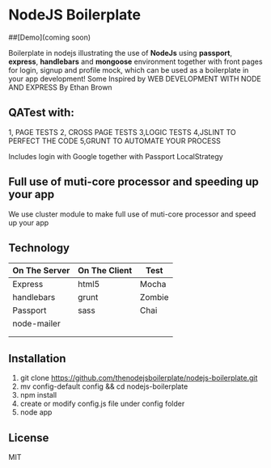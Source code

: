NodeJS Boilerplate
============

##[Demo](coming soon)

Boilerplate in nodejs illustrating the use of **NodeJs** using **passport**, **express**, **handlebars** and **mongoose** environment
together with front pages for login, signup and profile mock, which can be used as a boilerplate in your app development! Some Inspired by WEB DEVELOPMENT WITH NODE AND EXPRESS By Ethan Brown

QATest with:
------------
1, PAGE TESTS
2, CROSS PAGE TESTS
3,LOGIC TESTS
4,JSLINT TO PERFECT THE CODE
5,GRUNT TO AUTOMATE YOUR PROCESS

Includes login with Google together with Passport LocalStrategy

Full use of muti-core processor and speeding up your app
------------
We use cluster module to make full use of muti-core processor and speed up your app

Technology
------------

| On The Server | On The Client  | Test     |
| ------------- | -------------- | -------- |
| Express       | html5          | Mocha    |
| handlebars    | grunt          | Zombie   |
| Passport      | sass           | Chai     |
| node-mailer   |                |          |
|               |                |          |
|               |                |          |


Installation
-------------

1. git clone https://github.com/thenodejsboilerplate/nodejs-boilerplate.git
2. mv config-default config && cd nodejs-boilerplate
3. npm install
4. create or modify config.js file under config folder
5. node app

License
------------

MIT

